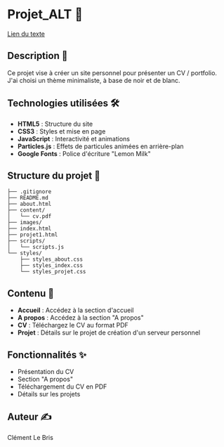 # Projet_ALT 🚀

[Lien du texte](https://cv.clement-lbs.me)

## Description 📄
Ce projet vise à créer un site personnel pour présenter un CV / portfolio. J'ai choisi un thème minimaliste, à base de noir et de blanc.

## Technologies utilisées 🛠️
- **HTML5** : Structure du site
- **CSS3** : Styles et mise en page
- **JavaScript** : Interactivité et animations
- **Particles.js** : Effets de particules animées en arrière-plan
- **Google Fonts** : Police d'écriture "Lemon Milk"

## Structure du projet 📁
```
├── .gitignore
├── README.md
├── about.html
├── content/
│   └── cv.pdf
├── images/
├── index.html
├── projet1.html
├── scripts/
│   └── scripts.js
└── styles/
    ├── styles_about.css
    ├── styles_index.css
    └── styles_projet.css
```

## Contenu 📑
- **Accueil** : Accédez à la section d'accueil
- **A propos** : Accédez à la section "A propos"
- **CV** : Téléchargez le CV au format PDF
- **Projet** : Détails sur le projet de création d'un serveur personnel

## Fonctionnalités ✨
- Présentation du CV
- Section "A propos"
- Téléchargement du CV en PDF
- Détails sur les projets

## Auteur ✍️
Clément Le Bris

